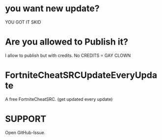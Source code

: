 # you want new update?
YOU GOT IT SKID

# Are you allowed to Publish it?
I allow to publish but with credits. 
No CREDITS = GAY CLOWN

# FortniteCheatSRCUpdateEveryUpdate
A free FortniteCheatSRC. (get updated every update)

# SUPPORT
Open GitHub-Issue.

